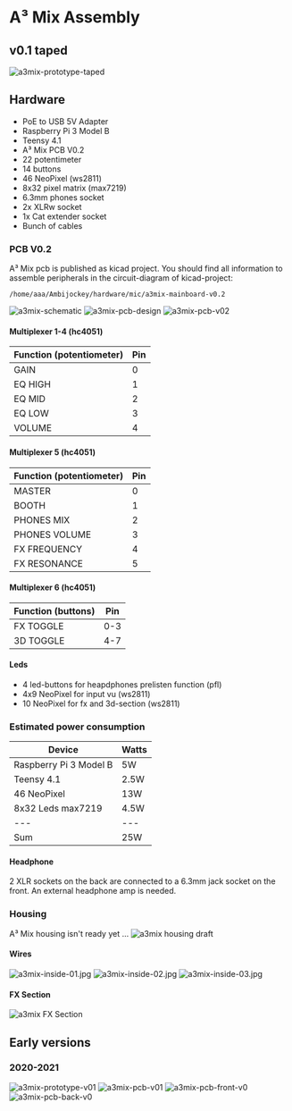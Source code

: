 # A³ Mix Assembly
## v0.1 taped
![a3mix-prototype-taped](pics_assembly/v01/a3mix-prototype-taped.jpg)

## Hardware
- PoE to USB 5V Adapter
- Raspberry Pi 3 Model B
- Teensy 4.1
- A³ Mix PCB V0.2 
- 22 potentimeter
- 14 buttons
- 46 NeoPixel (ws2811)
- 8x32 pixel matrix (max7219)
- 6.3mm phones socket
- 2x XLRw socket
- 1x Cat extender socket
- Bunch of cables

### PCB V0.2
A³ Mix pcb is published as kicad project. You should find all information to assemble peripherals in the circuit-diagram of kicad-project:
```
/home/aaa/Ambijockey/hardware/mic/a3mix-mainboard-v0.2
```

![a3mix-schematic](pics_assembly/v01/a3mix-schematic.jpg)
![a3mix-pcb-design](pics_assembly/v01/a3mix-pcb-design.jpg)
![a3mix-pcb-v02](pics_assembly/v01/a3mix-pcb-v02.jpg)

#### Multiplexer 1-4 (hc4051)
Function (potentiometer)| Pin
---|---
GAIN | 0 
EQ HIGH | 1 
EQ MID | 2 
EQ LOW | 3 
VOLUME | 4

#### Multiplexer 5 (hc4051)
Function (potentiometer) | Pin
---|---
MASTER | 0 
BOOTH | 1
PHONES MIX | 2
PHONES VOLUME | 3
FX FREQUENCY | 4
FX RESONANCE | 5

#### Multiplexer 6 (hc4051)
Function (buttons) | Pin
---|---
FX TOGGLE | 0-3
3D TOGGLE | 4-7

#### Leds
- 4 led-buttons for heapdphones prelisten function (pfl)
- 4x9 NeoPixel for input vu (ws2811)
- 10 NeoPixel for fx and 3d-section (ws2811)

### Estimated power consumption
Device | Watts
---|---
Raspberry Pi 3 Model B | 5W
Teensy 4.1 | 2.5W
46 NeoPixel | 13W
8x32 Leds max7219 | 4.5W
---|---
Sum | 25W

#### Headphone
2 XLR sockets on the back are connected to a 6.3mm jack socket on the front. An external headphone amp is needed.

### Housing
A³ Mix housing isn't ready yet ...
![a3mix housing draft](pics_assembly/v01/a3mix-housing-draft.jpg)

#### Wires
![a3mix-inside-01.jpg](pics_assembly/v01/a3mix-inside-01.jpg)
![a3mix-inside-02.jpg](pics_assembly/v01/a3mix-inside-02.jpg)
![a3mix-inside-03.jpg](pics_assembly/v01/a3mix-inside-03.jpg)

#### FX Section
![a3mix FX Section](pics_assembly/v01/a3mix-fx-section.jpg)

## Early versions
### 2020-2021
![a3mix-prototype-v01](pics_assembly/v00/a3mix-prototype-v01.jpg)
![a3mix-pcb-v01](pics_assembly/v00/a3mix-pcb-v01.jpg)
![a3mix-pcb-front-v0](pics_assembly/v00/a3mix-pcb-front-v0.jpg)
![a3mix-pcb-back-v0](pics_assembly/v00/a3mix-pcb-back-v0.jpg)
